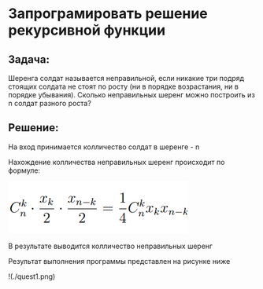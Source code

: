 
# Запрограмировать решение рекурсивной функции

## Задача: 
Шеренга солдат называется неправильной, если никакие три подряд стоящих солдата не стоят по росту (ни в порядке возрастания, ни в порядке убывания). Сколько неправильных шеренг можно построить из n солдат разного роста?

## Решение: 
На вход принимается колличество солдат в шеренге - n

Нахождение колличества неправильных шеренг происходит по формуле:
  
![](./Ckn.png)


В результате выводится колличество неправильных шеренг

Результат выполнения программы представлен на рисунке ниже

!(./quest1.png)
